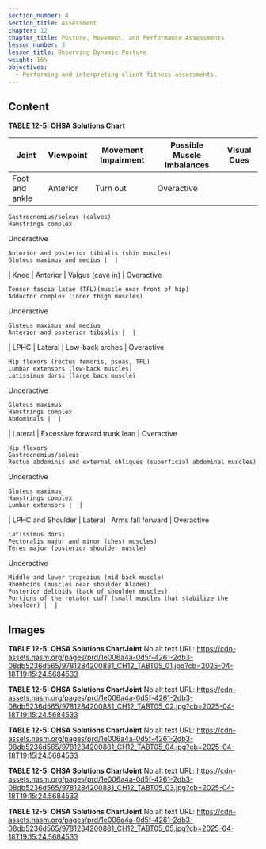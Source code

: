 ```yaml
---
section_number: 4
section_title: Assessment
chapter: 12
chapter_title: Posture, Movement, and Performance Assessments
lesson_number: 3
lesson_title: Observing Dynamic Posture
weight: 16%
objectives:
  - Performing and interpreting client fitness assessments.
---
```


## Content
**TABLE 12-5: OHSA Solutions Chart**

| Joint | Viewpoint | Movement Impairment | Possible Muscle Imbalances | Visual Cues |
|---|---|---|---|---|
| Foot and ankle | Anterior | Turn out | Overactive

	Gastrocnemius/soleus (calves)
	Hamstrings complex

Underactive

	Anterior and posterior tibialis (shin muscles)
	Gluteus maximus and medius |  |
| Knee | Anterior | Valgus (cave in) | Overactive

	Tensor fascia latae (TFL)(muscle near front of hip)
	Adductor complex (inner thigh muscles)

Underactive

	Gluteus maximus and medius
	Anterior and posterior tibialis |  |
| LPHC | Lateral | Low-back arches | Overactive

	Hip flexors (rectus femoris, psoas, TFL)
	Lumbar extensors (low-back muscles)
	Latissimus dorsi (large back muscle)

Underactive

	Gluteus maximus
	Hamstrings complex
	Abdominals |  |
| Lateral | Excessive forward trunk lean | Overactive

	Hip flexors
	Gastrocnemius/soleus
	Rectus abdominis and external obliques (superficial abdominal muscles)

Underactive

	Gluteus maximus
	Hamstrings complex
	Lumbar extensors |  |
| LPHC and Shoulder | Lateral | Arms fall forward | Overactive

	Latissimus dorsi
	Pectoralis major and minor (chest muscles)
	Teres major (posterior shoulder muscle)

Underactive

	Middle and lower trapezius (mid-back muscle)
	Rhomboids (muscles near shoulder blades)
	Posterior deltoids (back of shoulder muscles)
	Portions of the rotator cuff (small muscles that stabilize the shoulder) |  |

## Images

**TABLE 12-5: OHSA Solutions ChartJoint**
No alt text
URL: https://cdn-assets.nasm.org/pages/prd/1e006a4a-0d5f-4261-2db3-08db5236d565/9781284200881_CH12_TABT05_01.jpg?cb=2025-04-18T19:15:24.5684533

**TABLE 12-5: OHSA Solutions ChartJoint**
No alt text
URL: https://cdn-assets.nasm.org/pages/prd/1e006a4a-0d5f-4261-2db3-08db5236d565/9781284200881_CH12_TABT05_02.jpg?cb=2025-04-18T19:15:24.5684533

**TABLE 12-5: OHSA Solutions ChartJoint**
No alt text
URL: https://cdn-assets.nasm.org/pages/prd/1e006a4a-0d5f-4261-2db3-08db5236d565/9781284200881_CH12_TABT05_04.jpg?cb=2025-04-18T19:15:24.5684533

**TABLE 12-5: OHSA Solutions ChartJoint**
No alt text
URL: https://cdn-assets.nasm.org/pages/prd/1e006a4a-0d5f-4261-2db3-08db5236d565/9781284200881_CH12_TABT05_03.jpg?cb=2025-04-18T19:15:24.5684533

**TABLE 12-5: OHSA Solutions ChartJoint**
No alt text
URL: https://cdn-assets.nasm.org/pages/prd/1e006a4a-0d5f-4261-2db3-08db5236d565/9781284200881_CH12_TABT05_05.jpg?cb=2025-04-18T19:15:24.5684533